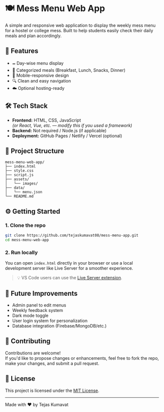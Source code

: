 # 🍽️ Mess Menu Web App

A simple and responsive web application to display the weekly mess menu for a hostel or college mess. Built to help students easily check their daily meals and plan accordingly.

## 🌟 Features

- 🗕️ Day-wise menu display
- 🍛 Categorized meals (Breakfast, Lunch, Snacks, Dinner)
- 📱 Mobile-responsive design
- 🔍 Clean and easy navigation
- ☁️ Optional hosting-ready


## 🛠️ Tech Stack

- **Frontend:** HTML, CSS, JavaScript  
  *(or React, Vue, etc. — modify this if you used a framework)*
- **Backend:** Not required / Node.js (if applicable)
- **Deployment:** GitHub Pages / Netlify / Vercel (optional)


## 📁 Project Structure

```
mess-menu-web-app/
├── index.html
├── style.css
├── script.js
├── assets/
│   └── images/
├── data/
│   └── menu.json
└── README.md
```

## ⚙️ Getting Started

### 1. Clone the repo

```bash
git clone https://github.com/tejaskumavat08/mess-menu-app.git
cd mess-menu-web-app
```

### 2. Run locally

You can open `index.html` directly in your browser or use a local development server like Live Server for a smoother experience.

> 💡 VS Code users can use the [Live Server extension](https://marketplace.visualstudio.com/items?itemName=ritwickdey.LiveServer).

## 🧩 Future Improvements

- Admin panel to edit menus
- Weekly feedback system
- Dark mode toggle
- User login system for personalization
- Database integration (Firebase/MongoDB/etc.)

## 🙌 Contributing

Contributions are welcome!  
If you'd like to propose changes or enhancements, feel free to fork the repo, make your changes, and submit a pull request.

## 📄 License

This project is licensed under the [MIT License](LICENSE).

---

Made with ❤️ by Tejas Kumavat
